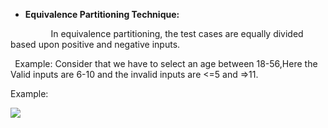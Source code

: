 ﻿- **Equivalence Partitioning Technique:**

`         `In equivalence partitioning, the test cases are equally divided based upon positive and negative inputs.

` `Example: Consider that we have to select an age between 18-56,Here the Valid inputs are 6-10 and the invalid inputs are <=5 and =>11.

Example:

![](Aspose.Words.c8274664-a381-4eb4-8810-69e26eae058e.001.png)

